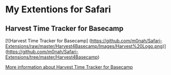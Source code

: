 My Extentions for Safari 
=================

## Harvest Time Tracker for Basecamp
[![Harvest Time Tracker for Basecamp]
(https://github.com/m0nah/Safari-Extensions/raw/master/Harvest4Basecamp/Images/Harvest%20Logo.png)]
(https://github.com/m0nah/Safari-Extensions/tree/master/Harvest4Basecamp)

[More information about Harvest Time Tracker for Basecamp](https://github.com/m0nah/Safari-Extensions/tree/master/Harvest4Basecamp)